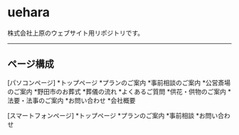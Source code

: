 # uehara
株式会社上原のウェブサイト用リポジトリです。

---

## ページ構成
[パソコンページ]
  *トップページ
  *プランのご案内
  *事前相談のご案内
  *公営斎場のご案内
  *野田市のお葬式
  *葬儀の流れ
  *よくあるご質問
  *供花・供物のご案内
  *法要・法事のご案内
  *お問い合わせ
  *会社概要
 
[スマートフォンページ]
  *トップページ
  *プランのご案内
  *事前相談
  *お問い合わせ
